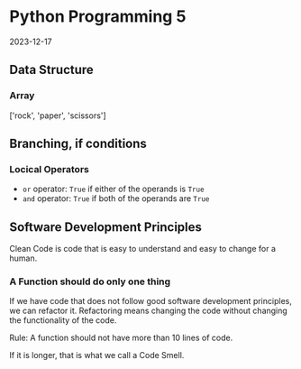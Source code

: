 # Python Programming 5
2023-12-17

## Data Structure
### Array
['rock', 'paper', 'scissors']

## Branching, if conditions
### Locical Operators
- `or` operator: `True` if either of the operands is `True`
- `and` operator: `True` if both of the operands are `True`

## Software Development Principles
Clean Code is code that is easy to understand and easy to change for a human.

### A Function should do only one thing
If we have code that does not follow good software development principles, we can refactor it.
Refactoring means changing the code without changing the functionality of the code.

Rule: A function should not have more than 10 lines of code.

If it is longer, that is what we call a Code Smell.